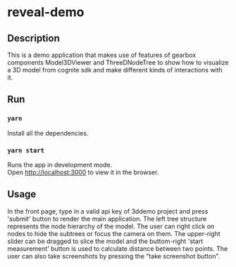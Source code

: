 # reveal-demo

## Description

This is a demo application that makes use of features of gearbox components Model3DViewer and ThreeDNodeTree
to show how to visualize a 3D model from cognite sdk and make different kinds of interactions with it.

## Run

### `yarn`

Install all the dependencies.

### `yarn start`

Runs the app in development mode.<br>
Open [http://localhost:3000](http://localhost:3000) to view it in the browser.

## Usage

In the front page, type in a valid api key of 3ddemo project and press 'submit' button to render the main
application.
The left tree structure represents the node hierarchy of the model. The user can right click on nodes to hide the subtrees or focus the camera on them. The upper-right slider can be dragged to slice the model and the buttom-right 'start measurement' button is used to calculate distance between two points. The user can also take screenshots by pressing the "take screenshot button".
